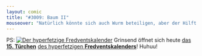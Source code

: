 ```yaml
---
layout: comic
title: "#3009: Baum II"
mouseover: "Natürlich könnte sich auch Wurm beteiligen, aber der Hilft gerade dem Hoppelwesen im Fredventskalender."
---
```


PS:
<a href="http://www.fonflatter.de/der-fetzige-fredventskalender-2013"><img title="Der hyperfetzige Fredventskalender" src="http://www.fonflatter.de/adv12/fredventskalender_banner.png"></a>
Grinsend öffnet sich heute <a href="http://www.fonflatter.de/2013/12/15/das-15-tuerchen" title="Das 15. Türchen">das <strong>15. Türchen</strong></a> <a href="http://www.fonflatter.de/der-fetzige-fredventskalender-2013" title="Der hyperfetzige Fredventskalender 2013">des hyperfetzigen <strong>Fredventskalenders</strong></a>!
Huhuu!
